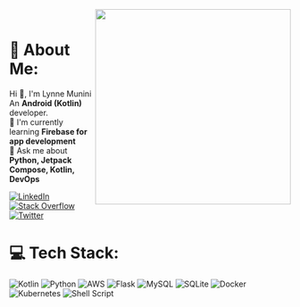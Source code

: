 <img src="https://user-images.githubusercontent.com/63019595/213786476-73978f7c-56c3-4e91-b201-2cf8a9bbb270.png" width="350" height="350" align="right">
<br>

# 💫 About Me:
Hi 👋, I'm Lynne Munini<br>An <b>Android (Kotlin)</b> developer.
<br>🌱 I'm currently learning <b> Firebase for app development</b><br>💬 Ask me about <b>Python, Jetpack Compose, Kotlin, DevOps</b>

[![LinkedIn](https://img.shields.io/badge/LinkedIn-%230077B5.svg?logo=linkedin&logoColor=white)](https://www.linkedin.com/in/lynnemunini/) [![Stack Overflow](https://img.shields.io/badge/-Stackoverflow-FE7A16?logo=stack-overflow&logoColor=white)](https://stackoverflow.com/users/15744375) [![Twitter](https://img.shields.io/badge/Twitter-%231DA1F2.svg?logo=Twitter&logoColor=white)](https://twitter.com/LynneMunini) 

# 💻 Tech Stack:
![Kotlin](https://img.shields.io/badge/kotlin-%230095D5.svg?style=plastic&logo=kotlin&logoColor=white) ![Python](https://img.shields.io/badge/python-3670A0?style=plastic&logo=python&logoColor=ffdd54) ![AWS](https://img.shields.io/badge/AWS-%23FF9900.svg?style=plastic&logo=amazon-aws&logoColor=white) ![Flask](https://img.shields.io/badge/flask-%23000.svg?style=plastic&logo=flask&logoColor=white) ![MySQL](https://img.shields.io/badge/mysql-%2300f.svg?style=plastic&logo=mysql&logoColor=white) ![SQLite](https://img.shields.io/badge/sqlite-%2307405e.svg?style=plastic&logo=sqlite&logoColor=white) ![Docker](https://img.shields.io/badge/docker-%230db7ed.svg?style=plastic&logo=docker&logoColor=white) ![Kubernetes](https://img.shields.io/badge/kubernetes-%23326ce5.svg?style=plastic&logo=kubernetes&logoColor=white) ![Shell Script](https://img.shields.io/badge/shell_script-%23121011.svg?style=plastic&logo=gnu-bash&logoColor=white)
<!-- #
![](https://github-readme-stats.vercel.app/api?username=lynnemunini&theme=monokai&hide_border=true&include_all_commits=false&count_private=true)<br/> -->

